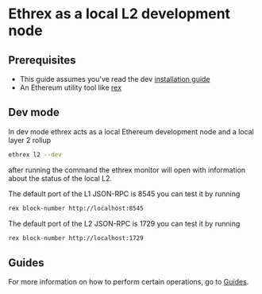 # Ethrex as a local L2 development node

## Prerequisites

- This guide assumes you've read the dev [installation guide](../installing.md)
- An Ethereum utility tool like [rex](https://github.com/lambdaclass/rex)

## Dev mode

In dev mode ethrex acts as a local Ethereum development node and a local layer 2 rollup

```sh
ethrex l2 --dev
```

after running the command the ethrex monitor will open with information about the status of the local L2.

The default port of the L1 JSON-RPC is 8545 you can test it by running

```sh
rex block-number http://localhost:8545
```

The default port of the L2 JSON-RPC is 1729 you can test it by running

```sh
rex block-number http://localhost:1729
```

## Guides

For more information on how to perform certain operations, go to [Guides]().
